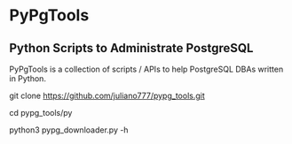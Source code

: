 # PyPgTools

## Python Scripts to Administrate PostgreSQL

PyPgTools is a collection of scripts / APIs to help PostgreSQL DBAs written in Python.

git clone https://github.com/juliano777/pypg_tools.git

cd pypg_tools/py

python3 pypg_downloader.py -h
